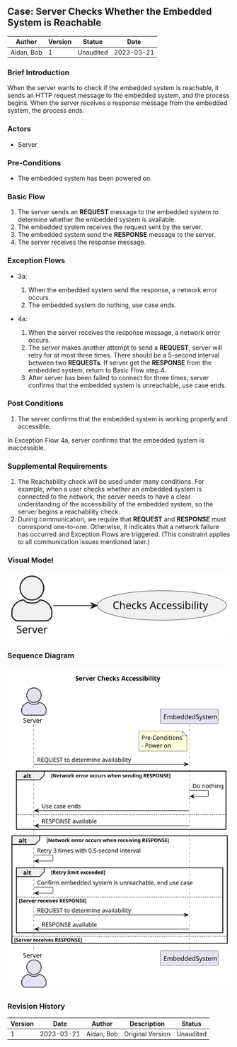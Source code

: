 

## Case: Server Checks Whether the Embedded System is Reachable

| Author     | Version | Statue    | Date       |
| ---------- | ------- | --------- | ---------- |
| Aidan, Bob | 1       | Unaudited | 2023-03-21 |

### Brief Introduction

When the server wants to check if the embedded system is reachable, it sends an HTTP request message to the embedded system, and the process begins. When the server receives a response message from the embedded system, the process ends.

### Actors

- Server

### Pre-Conditions

- The embedded system has been powered on.

### Basic Flow

1. The server sends an  **REQUEST** message to the embedded system to determine whether the embedded system is available.
2. The embedded system receives the request sent by the server.
3. The embedded system send the **RESPONSE** message to the server.
4. The server receives the response message.

### Exception Flows

- 3a:
  1. When the embedded system send the response, a network error occurs.
  2. The embedded system do nothing, use case ends.

- 4a:
  1. When the server receives the response message, a network error occurs.
  2. The server makes another attempt to send a **REQUEST**, server will retry for at most three times. There should be a 5-second interval between two **REQUESTs**. If server get the **RESPONSE** from the embedded system, return to Basic Flow step 4.
  3. After server has been failed to connect for three times, server confirms that the embedded system is unreachable, use case ends.

### Post Conditions

1. The server confirms that the embedded system is working properly and accessible.

In Exception Flow 4a, server confirms that the embedded system is inaccessible.

### Supplemental Requirements

1. The Reachability check will be used under many conditions. For example, when a user checks whether an embedded system is connected to the network, the server needs to have a clear understanding of the accessibility of the embedded system, so the server begins a reachability check.
2. During communication, we require that **REQUEST** and **RESPONSE** must correspond one-to-one. Otherwise, it indicates that a network failure has occurred and Exception Flows are triggered. (This constraint applies to all communication issues mentioned later.)

### Visual Model

<img src="./UseCaseDiagram/Server Checks Whether the Sensor is Reachable.svg" style="zoom:150%;" />

### Sequence Diagram

<img src="./SequenceDiagram/checkAccessibility.svg"/>

### Revision History

| Version | Date       | Author     | Description      | Status    |
| ------- | ---------- | ---------- | ---------------- | --------- |
| 1       | 2023-03-21 | Aidan, Bob | Original Version | Unaudited |
